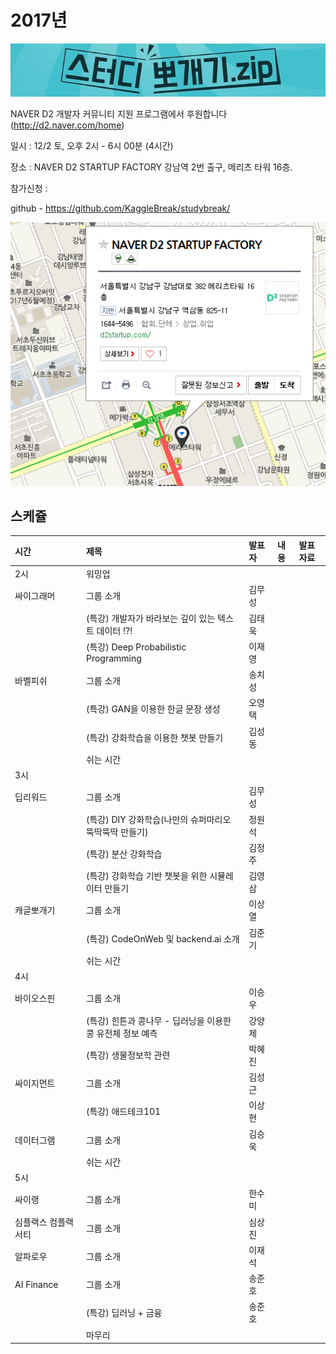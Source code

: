# 2017년

![](img/title.jpg)

 NAVER D2 개발자 커뮤니티 지원 프로그램에서 후원합니다(http://d2.naver.com/home)
 
 일시 : 12/2 토, 오후 2시 - 6시 00분 (4시간)
 
 장소 : NAVER D2 STARTUP FACTORY
       강남역 2번 출구, 메리츠 타워 16층.
 
 참가신청 : 
 
 github - https://github.com/KaggleBreak/studybreak/
 
![](img/d2.png)

## 스케쥴

|    시간        |      제목                                | 발표자  |  내용   |   발표자료                                         |
|:---	        |:---	                                  |:---	    |:---	 |:---	|
|2시  | 워밍업                         |   | |    |
|싸이그래머   | 그룹 소개       | 김무성 | |  |
|    | (특강) 개발자가 바라보는 깊이 있는 텍스트 데이터 !?!       | 김태욱 | |  |
|    | (특강) Deep Probabilistic Programming | 이재영 |  |
|바벨피쉬 | 그룹 소개        | 송치성 | |  |
|    | (특강) GAN을 이용한 한글 문장 생성       | 오영택 | |  |
|    | (특강) 강화학습을 이용한 챗봇 만들기 | 김성동 |  |
|    | 쉬는 시간       |  | |  |
|3시 |         |  | |  |
|딥리워드 | 그룹 소개          | 김무성 | |  |
|    | (특강) DIY 강화학습(나만의 슈퍼마리오 뚝딱뚝딱 만들기)       | 정원석 | |  |
|    | (특강) 분산 강화학습       | 김정주 | |  |
|    | (특강) 강화학습 기반 챗봇을 위한 시뮬레이터 만들기       | 김영삼 | |  |
|캐글뽀개기    | 그룹 소개          | 이상열 | |  |
|    | (특강) CodeOnWeb 및 backend.ai 소개 | 김준기 | |  |
|    | 쉬는 시간       |  | |  |
|4시 |        |  | |  |
|바이오스핀 | 그룹 소개          | 이승우 | |  |
|    | (특강) 힌튼과 콩나무 - 딥러닝을 이용한 콩 유전체 정보 예측 | 강양제 | |  |
|    | (특강) 생물정보학 관련 | 박혜진 | |  |
|싸이지먼트 | 그룹 소개         | 김성근  | |  |
|    | (특강) 애드테크101 | 이상현  | |  |
|데이터그램    | 그룹 소개          | 김승욱 | |  |
|    | 쉬는 시간       |  | |  |
|5시    |         |  | |  |
|싸이랭    | 그룹 소개        | 한수미 | |  |
|심플랙스 컴플랙서티    | 그룹 소개   | 심상진 | |  |
|알파로우    | 그룹 소개          | 이재석 | |  |
|AI Finance    | 그룹 소개          | 송준호 | |  |
|    | (특강) 딥러닝 + 금융        | 송준호 | |  |
|    | 마무리       |  | |  |
